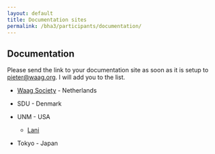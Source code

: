 ```yaml
---
layout: default
title: Documentation sites
permalink: /bha3/participants/documentation/
---
```


## Documentation

Please send the link to your documentation site as soon as it is setup to [pieter@waag.org](mailto:pieter@waag.org). I will add you to the list.

* [Waag Society](http://www.waag.org) - Netherlands

* SDU - Denmark

* UNM - USA
  * [Lani](https://github.com/lbrush/helloworld/wiki)

* Tokyo - Japan
